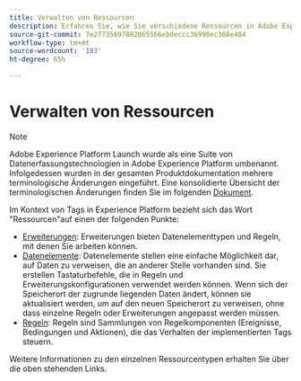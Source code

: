 ```yaml
---
title: Verwalten von Ressourcen
description: Erfahren Sie, wie Sie verschiedene Ressourcen in Adobe Experience Platform verwalten, einschließlich Erweiterungen, Datenelementen und Regeln.
source-git-commit: 7e27735697882065566ebdeccc36998ec368e404
workflow-type: tm+mt
source-wordcount: '183'
ht-degree: 65%

---
```


# Verwalten von Ressourcen

>[!NOTE]
>
>Adobe Experience Platform Launch wurde als eine Suite von Datenerfassungstechnologien in Adobe Experience Platform umbenannt. Infolgedessen wurden in der gesamten Produktdokumentation mehrere terminologische Änderungen eingeführt. Eine konsolidierte Übersicht der terminologischen Änderungen finden Sie im folgenden [Dokument](../../term-updates.md).

Im Kontext von Tags in Experience Platform bezieht sich das Wort &quot;Ressourcen&quot;auf einen der folgenden Punkte:

* [Erweiterungen](extensions/overview.md): Erweiterungen bieten Datenelementtypen und Regeln, mit denen Sie arbeiten können.
* [Datenelemente](data-elements.md): Datenelemente stellen eine einfache Möglichkeit dar, auf Daten zu verweisen, die an anderer Stelle vorhanden sind. Sie erstellen Tastaturbefehle, die in Regeln und Erweiterungskonfigurationen verwendet werden können. Wenn sich der Speicherort der zugrunde liegenden Daten ändert, können sie aktualisiert werden, um auf den neuen Speicherort zu verweisen, ohne dass einzelne Regeln oder Erweiterungen angepasst werden müssen.
* [Regeln](rules.md): Regeln sind Sammlungen von Regelkomponenten (Ereignisse, Bedingungen und Aktionen), die das Verhalten der implementierten Tags steuern.

Weitere Informationen zu den einzelnen Ressourcentypen erhalten Sie über die oben stehenden Links.
